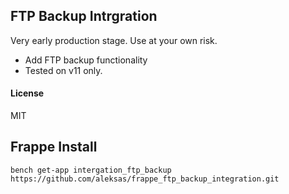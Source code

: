 ## FTP Backup Intrgration

Very early production stage. Use at your own risk.

- Add FTP backup functionality
- Tested  on v11 only.


#### License

MIT

## Frappe Install
`bench get-app intergation_ftp_backup https://github.com/aleksas/frappe_ftp_backup_integration.git`
